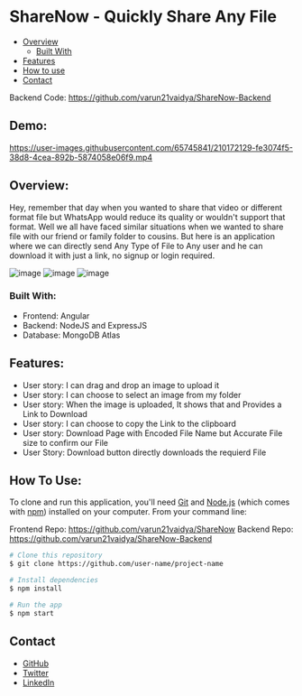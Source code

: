 # ShareNow - Quickly Share Any File


- [Overview](#overview)
  - [Built With](#built-with)
- [Features](#features)
- [How to use](#how-to-use)
- [Contact](#contact)

Backend Code:
https://github.com/varun21vaidya/ShareNow-Backend

## Demo:

https://user-images.githubusercontent.com/65745841/210172129-fe3074f5-38d8-4cea-892b-5874058e06f9.mp4

## Overview:

Hey, remember that day when you wanted to share that video or different format file but WhatsApp would reduce its quality or wouldn't support that format. Well we all have faced similar situations when we wanted to share file with our friend or family folder to cousins. But here is an application where we can directly send Any Type of File to Any user and he can download it with just a link, no signup or login required.

![image](https://user-images.githubusercontent.com/65745841/210172061-e197de65-370c-44a3-8279-acca57677b5d.png)
![image](https://user-images.githubusercontent.com/65745841/210172064-582337ac-4d5f-4788-a12b-34064733d86a.png)
![image](https://user-images.githubusercontent.com/65745841/210172073-9870d778-7c7e-470e-bf5d-f8e0e60515c6.png)

### Built With:

- Frontend: Angular
- Backend: NodeJS and ExpressJS
- Database: MongoDB Atlas

## Features:

- User story: I can drag and drop an image to upload it
- User story: I can choose to select an image from my folder
- User story: When the image is uploaded, It shows that and Provides a Link to Download
- User story: I can choose to copy the Link to the clipboard
- User story: Download Page with Encoded File Name but Accurate File size to confirm our File
- User Story: Download button directly downloads the requierd File


## How To Use:
To clone and run this application, you'll need [Git](https://git-scm.com) and [Node.js](https://nodejs.org/en/download/) (which comes with [npm](http://npmjs.com)) installed on your computer. From your command line:

Frontend Repo: https://github.com/varun21vaidya/ShareNow
Backend Repo: https://github.com/varun21vaidya/ShareNow-Backend


```bash
# Clone this repository
$ git clone https://github.com/user-name/project-name

# Install dependencies
$ npm install

# Run the app
$ npm start
```

## Contact

- [GitHub](https://github.com/varun21vaidya)
- [Twitter](https://twitter.com/Varun21vaidya)
- [LinkedIn](https://www.linkedin.com/in/varunvvaidya)
